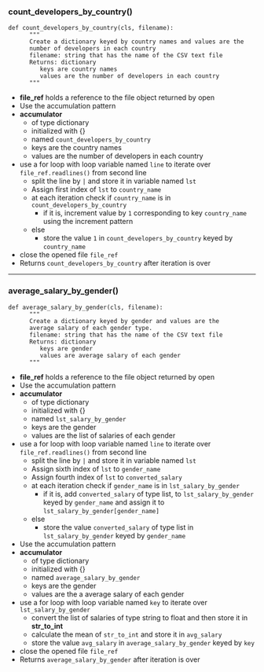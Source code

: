 ### count_developers_by_country()
```
def count_developers_by_country(cls, filename):
      """
      Create a dictionary keyed by country names and values are the
      number of developers in each country
      filename: string that has the name of the CSV text file
      Returns: dictionary
         keys are country names
         values are the number of developers in each country
      """
```
* **file_ref** holds a reference to the file object returned by open
* Use the accumulation pattern
* **accumulator**
    * of type dictionary
    * initialized with {}
    * named `count_developers_by_country`
    * keys are the country names
    * values are the number of developers in each country
* use a for loop with loop variable named `line` to iterate over `file_ref.readlines()` from second line
    * split the line by `|` and store it in variable named `lst`
    * Assign first index of `lst` to `country_name`
    * at each iteration check if `country_name` is in `count_developers_by_country`
       * if it is, increment value by `1` corresponding to key `country_name` using the increment pattern
    * else
       * store the value `1` in `count_developers_by_country` keyed by `country_name`
* close the opened file `file_ref`
* Returns `count_developers_by_country` after iteration is over
------------------------------------------------------------------------------------------------------------------------------------------------------------------------------------------------
### average_salary_by_gender()
```
def average_salary_by_gender(cls, filename):
      """
      Create a dictionary keyed by gender and values are the
      average salary of each gender type.
      filename: string that has the name of the CSV text file
      Returns: dictionary
         keys are gender
         values are average salary of each gender
      """
```
* **file_ref** holds a reference to the file object returned by open
* Use the accumulation pattern
* **accumulator**
    * of type dictionary
    * initialized with {}
    * named `lst_salary_by_gender`
    * keys are the gender
    * values are the list of salaries of each gender
* use a for loop with loop variable named `line` to iterate over `file_ref.readlines()` from second line
    * split the line by `|` and store it in variable named `lst`
    * Assign sixth index of `lst` to `gender_name`
    * Assign fourth index of `lst` to `converted_salary`
    * at each iteration check if `gender_name` is in `lst_salary_by_gender`
        * if it is, add `converted_salary` of type list, to `lst_salary_by_gender` keyed by `gender_name` and assign it to `lst_salary_by_gender[gender_name]`
    * else
        * store the value `converted_salary` of type list in `lst_salary_by_gender` keyed by `gender_name`
 * Use the accumulation pattern
* **accumulator**
    * of type dictionary
    * initialized with {}
    * named `average_salary_by_gender`
    * keys are the gender
    * values are the a average salary of each gender
* use a for loop with loop variable named `key` to iterate over `lst_salary_by_gender`
    * convert the list of salaries of type string to float and then store it in **str_to_int**
    * calculate the mean of `str_to_int` and store it in `avg_salary`
    * store the value `avg_salary` in `average_salary_by_gender` keyed by `key`
* close the opened file `file_ref`
* Returns `average_salary_by_gender` after iteration is over
